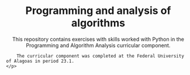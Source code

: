 <h1 align="center"> Programming and analysis of algorithms </h1>

   <p align="center">
        This repository contains exercises with skills worked with Python in the Programming and Algorithm Analysis curricular component.

        The curricular component was completed at the Federal University of Alagoas in period 23.1.
    </p>